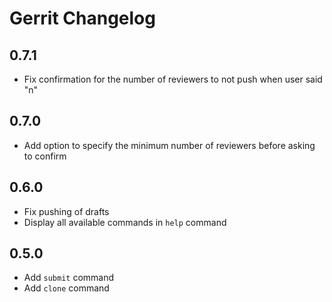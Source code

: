 # Gerrit Changelog

## 0.7.1

* Fix confirmation for the number of reviewers to not push when user said "n"

## 0.7.0

* Add option to specify the minimum number of reviewers before asking to confirm

## 0.6.0

* Fix pushing of drafts
* Display all available commands in `help` command

## 0.5.0

* Add `submit` command
* Add `clone` command
